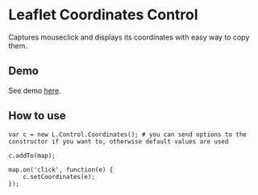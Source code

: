 Leaflet Coordinates Control
===========================
Captures mouseclick and displays its coordinates with easy way to copy them.

Demo
----

See demo [here](http://zimmicz.github.io/Leaflet-Coordinates-Control/).

How to use
----------
	var c = new L.Control.Coordinates(); # you can send options to the constructor if you want to, otherwise default values are used

	c.addTo(map);

	map.on('click', function(e) {
		c.setCoordinates(e);
	});